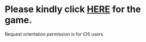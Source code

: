 # Please kindly click [HERE](https://clementkang.github.io/) for the game.
Request orientation permission is for iOS users
